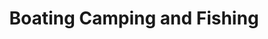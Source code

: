 ---
title: "Boating Camping and Fishing"
url: /belmont/boating-camping-and-fishing/
shop: convenience
---